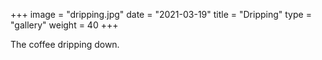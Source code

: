 +++
image = "dripping.jpg"
date = "2021-03-19"
title = "Dripping"
type = "gallery"
weight = 40
+++

The coffee dripping down.
